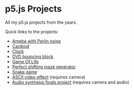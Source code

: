# p5.js Projects
All my p5.js projects from the years.

Quick links to the projects:
* [Ameba with Perlin noise](https://veljkoadzic.github.io/p5-projects/ameba/)
* [Cardioid](https://veljkoadzic.github.io/p5-projects/cardioid/)
* [Clock](https://veljkoadzic.github.io/p5-projects/clock/)
* [DVD bouncing block](https://veljkoadzic.github.io/p5-projects/dvd%20logo/)
* [Game Of Life](https://veljkoadzic.github.io/p5-projects/game%20of%20life/)
* [Perfect shifting maze generator](https://veljkoadzic.github.io/p5-projects/maze%20generator/)
* [Snake game](https://veljkoadzic.github.io/p5-projects/snake/)
* [ASCII video effect](https://veljkoadzic.github.io/p5-projects/video%20ascii/) (requires camera)
* [Audio synthesis finals project](https://veljkoadzic.github.io/audio-synthesis-project/) (requires camera and audio)
